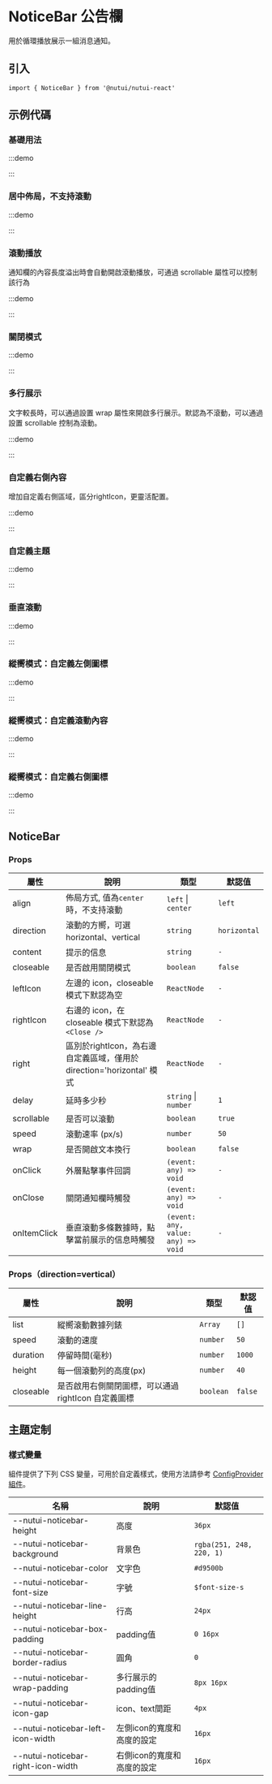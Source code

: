 # NoticeBar 公告欄

用於循環播放展示一組消息通知。

## 引入

```tsx
import { NoticeBar } from '@nutui/nutui-react'
```

## 示例代碼

### 基礎用法

:::demo

<CodeBlock src='h5/demo1.tsx'></CodeBlock>

:::

### 居中佈局，不支持滾動

:::demo

<CodeBlock src='h5/demo2.tsx'></CodeBlock>

:::

### 滾動播放

通知欄的內容長度溢出時會自動開啟滾動播放，可通過 scrollable 屬性可以控制該行為

:::demo

<CodeBlock src='h5/demo3.tsx'></CodeBlock>

:::

### 關閉模式

:::demo

<CodeBlock src='h5/demo4.tsx'></CodeBlock>

:::

### 多行展示

文字較長時，可以通過設置 wrap 屬性來開啟多行展示。默認為不滾動，可以通過設置 scrollable 控制為滾動。

:::demo

<CodeBlock src='h5/demo5.tsx'></CodeBlock>

:::

### 自定義右側內容

增加自定義右側區域，區分rightIcon，更靈活配置。

:::demo

<CodeBlock src='h5/demo6.tsx'></CodeBlock>

:::

### 自定義主題

:::demo

<CodeBlock src='h5/demo7.tsx'></CodeBlock>

:::

### 垂直滾動

:::demo

<CodeBlock src='h5/demo8.tsx'></CodeBlock>

:::

### 縱嚮模式：自定義左側圖標

:::demo

<CodeBlock src='h5/demo9.tsx'></CodeBlock>

:::

### 縱嚮模式：自定義滾動內容

:::demo

<CodeBlock src='h5/demo10.tsx'></CodeBlock>

:::

### 縱嚮模式：自定義右側圖標

:::demo

<CodeBlock src='h5/demo11.tsx'></CodeBlock>

:::

## NoticeBar

### Props

| 屬性 | 說明 | 類型 | 默認值 |
| --- | --- | --- | --- |
| align | 佈局方式, 值為`center`時，不支持滾動 | `left` \| `center` | `left` |
| direction | 滾動的方嚮，可選 horizontal、vertical | `string` | `horizontal` |
| content | 提示的信息 | `string` | `-` |
| closeable | 是否啟用關閉模式 | `boolean` | `false` |
| leftIcon | 左邊的 icon，closeable 模式下默認為空 | `ReactNode` | `-` |
| rightIcon | 右邊的 icon，在 closeable 模式下默認為 `<Close />` | `ReactNode` | `-` |
| right | 區別於rightIcon，為右邊自定義區域，僅用於 direction='horizontal' 模式 | `ReactNode` | `-` |
| delay | 延時多少秒 | `string` \| `number` | `1` |
| scrollable | 是否可以滾動 | `boolean` | `true` |
| speed | 滾動速率 (px/s) | `number` | `50` |
| wrap | 是否開啟文本換行 | `boolean` | `false` |
| onClick | 外層點擊事件回調 | `(event: any) => void` | `-` |
| onClose | 關閉通知欄時觸發 | `(event: any) => void` | `-` |
| onItemClick | 垂直滾動多條數據時，點擊當前展示的信息時觸發 | `(event: any, value: any) => void` | `-` |

### Props（direction=vertical）

| 屬性 | 說明 | 類型 | 默認值 |
| --- | --- | --- | --- |
| list | 縱嚮滾動數據列錶 | `Array` | `[]` |
| speed | 滾動的速度 | `number` | `50` |
| duration | 停留時間(毫秒) | `number` | `1000` |
| height | 每一個滾動列的高度(px) | `number` | `40` |
| closeable | 是否啟用右側關閉圖標，可以通過 rightIcon 自定義圖標 | `boolean` | `false` |

## 主題定制

### 樣式變量

組件提供了下列 CSS 變量，可用於自定義樣式，使用方法請參考 [ConfigProvider 組件](#/zh-CN/component/configprovider)。

| 名稱 | 說明 | 默認值 |
| --- | --- | --- |
| \--nutui-noticebar-height | 高度 | `36px` |
| \--nutui-noticebar-background | 背景色 | `rgba(251, 248, 220, 1)` |
| \--nutui-noticebar-color | 文字色 | `#d9500b` |
| \--nutui-noticebar-font-size | 字號 | `$font-size-s` |
| \--nutui-noticebar-line-height | 行高 | `24px` |
| \--nutui-noticebar-box-padding | padding值 | `0 16px` |
| \--nutui-noticebar-border-radius | 圓角 | `0` |
| \--nutui-noticebar-wrap-padding | 多行展示的padding值 | `8px 16px` |
| \--nutui-noticebar-icon-gap | icon、text間距 | `4px` |
| \--nutui-noticebar-left-icon-width | 左側icon的寬度和高度的設定 | `16px` |
| \--nutui-noticebar-right-icon-width | 右側icon的寬度和高度的設定 | `16px` |
